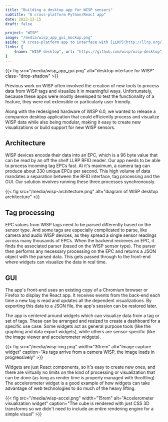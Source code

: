 ```yaml
---
title: "Building a desktop app for WISP sensors"
subtitle: "A cross-platform Python/React app"
date: 2022-12-15
draft: false

project: "WISP"
image: "/media/wisp_app_gui_mockup.png"
aside: "A cross-platform app to interface with [LLRP](http://llrp.org/) RFID readers to display data from WISP tags."
links: [
    {name: "WISP desktop", url: "https://github.com/wisp/wisp-desktop", icon: github},
]
---
```


{{< fig src="/media/wisp_app_gui.png" alt="desktop interface for WISP" class="drop-shadow" >}}

Previous work on WISP often involved the creation of new tools to process data from WISP tags and visualize it in meaningful ways. Unfortunately, because these apps were mostly developed to test the functionality of a feature, they were not extensible or particularly user friendly.

Along with the redesigned hardware of WISP 6.0, we wanted to release a companion desktop application that could efficiently process and visualize WISP data while also being modular, making it easy to create new visualizations or build support for new WISP sensors.

## Architecture

WISP devices encode their data into an EPC, which is a 96 byte value that can be read by an off the shelf LLRP RFID reader. Our app needs to be able to process incoming tag EPCs fast. At it's maximum, a camera tag can produce about 330 unique EPCs per second. This high volume of data mandates a separation between the RFID interface, tag processing and the GUI. Our solution involves running these three processes synchronously.

{{< fig src="/media/wisp-architecture.png" alt="diagram of WISP desktop architecture" >}}

## Tag processing

EPC values from WISP tags need to be parsed differently based on the sensor type. And some tags are especially complicated to parse, like camera and audio WISP devices, as they spread a single sensor readings across many thousands of EPCs. When the backend reciieves an EPC, it finds the associated parser (based on the WISP sensor type). The parser then performs any necessary processing on the EPC and returns a JSON object with the parsed data. This gets passed through to the front-end where widgets can visualize the data in real time.

## GUI

The app's front-end uses an existing copy of a Chromium browser or Firefox to display the React app. It receives events from the back-end each time a new tag is read and updates all the dependent visualizations. By exporting this data to a JSON file, the app's session can be restored later.

The app is centered around widgets which can visualize data from a tag or set of tags. These can be arranged and resized to create a dashboard for a specific use case. Some widgets act as general purpose tools (like the graphing and data export widgets), while others are sensor-specific (like the image viewer and accelerometer widgets).

{{< fig src="/media/wisp-img.png" width="30rem" alt="Image capture widget" caption="As tags arrive from a camera WISP, the image loads in progressively" >}}

Widgets are just React components, so it's easy to create new ones, and there are virtually no limits on the kind of processing or visualization that can be done (as long as render time is properly managed with throttling). The accelerometer widget is a good example of how widgets can take advantage of web technologies to do much of the heavy lifting.

{{< fig src="/media/wisp-accel.png" width="15rem" alt="Accelerometer visualization widget" caption="The cube is rendered with just CSS 3D transforms so we didn't need to include an entire rendering engine for a simple visual" >}}
